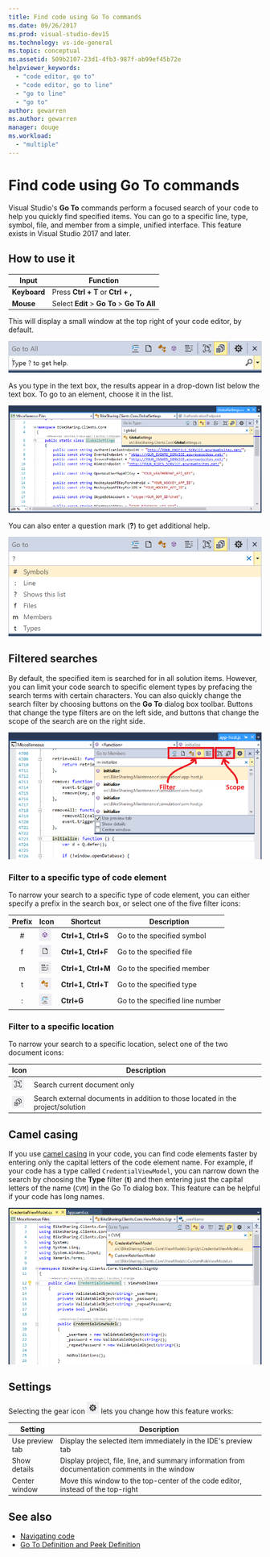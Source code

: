 ```yaml
---
title: Find code using Go To commands
ms.date: 09/26/2017
ms.prod: visual-studio-dev15
ms.technology: vs-ide-general
ms.topic: conceptual
ms.assetid: 509b2107-23d1-4fb3-987f-ab99ef45b72e
helpviewer_keywords:
  - "code editor, go to"
  - "code editor, go to line"
  - "go to line"
  - "go to"
author: gewarren
ms.author: gewarren
manager: douge
ms.workload:
  - "multiple"
---
```

# Find code using Go To commands

Visual Studio's **Go To** commands perform a focused search of your code to help you quickly find specified items. You can go to a specific line, type, symbol, file, and member from a simple, unified interface. This feature exists in Visual Studio 2017 and later.

## How to use it

Input        | Function
------------ | ---
**Keyboard** | Press **Ctrl + T** or **Ctrl + ,**
**Mouse**    | Select **Edit** > **Go To** > **Go To All**

This will display a small window at the top right of your code editor, by default.

![Go To All](media/gotoall.png)

As you type in the text box, the results appear in a drop-down list below the text box. To go to an element, choose it in the list.

![Navigate To window](../ide/media/vside_navigatetowindow.png "Navigate To window")

You can also enter a question mark (**?**) to get additional help.

  ![Go To All Help](media/gotoall_help.png)

## Filtered searches
By default, the specified item is searched for in all solution items. However, you can limit your code search to specific element types by prefacing the search terms with certain characters. You can also quickly change the search filter by choosing buttons on the **Go To** dialog box toolbar. Buttons that change the type filters are on the left side, and buttons that change the scope of the search are on the right side.

![Go to members](../ide/media/vside_navigation_toolbar.png)

### Filter to a specific type of code element
To narrow your search to a specific type of code element, you can either specify a prefix in the search box, or select one of the five filter icons:

Prefix | Icon | Shortcut | Description
:----: | ---- | -------- | ---
\#      | ![Symbol Icon](media/gotoall_symbolicon.png) | **Ctrl+1, Ctrl+S** | Go to the specified symbol
f      | ![File Icon](media/gotoall_fileicon.png)     | **Ctrl+1, Ctrl+F** | Go to the specified file
m      | ![Member Icon](media/gotoall_membericon.png) | **Ctrl+1, Ctrl+M** | Go to the specified member
t      | ![Type Icon](media/gotoall_typeicon.png)     | **Ctrl+1, Ctrl+T** | Go to the specified type
:      | ![Line Icon](media/gotoall_lineicon.png)     | **Ctrl+G**         | Go to the specified line number

### Filter to a specific location
To narrow your search to a specific location, select one of the two document icons:

Icon | Description
---- | ---
![Current Document](media/gotoall_currentdocument.png) | Search current document only
![External Documents](media/gotoall_external.png) | Search external documents in addition to those located in the project/solution

## Camel casing
If you use [camel casing](https://en.wikipedia.org/wiki/Camel_case) in your code, you can find code elements faster by entering only the capital letters of the code element name. For example, if your code has a type called `CredentialViewModel`, you can narrow down the search by choosing the **Type** filter (**t**) and then entering just the capital letters of the name (`CVM`) in the Go To dialog box. This feature can be helpful if your code has long names.

![Navigate To window - searching with capitals](../ide/media/vside_capitalsearch.png)

## Settings
Selecting the gear icon ![Gear Icon](media/gotoall_gear.png) lets you change how this feature works:

Setting | Description
------- | ---
Use preview tab | Display the selected item immediately in the IDE's preview tab
Show details    | Display project, file, line, and summary information from documentation comments in the window
Center window   | Move this window to the top-center of the code editor, instead of the top-right

## See also

- [Navigating code](../ide/navigating-code.md)
- [Go To Definition and Peek Definition](../ide/go-to-and-peek-definition.md)